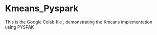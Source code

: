 # Kmeans_Pyspark
This is the Google Colab file , demonstrating the Kmeans implementation using PYSPAK
